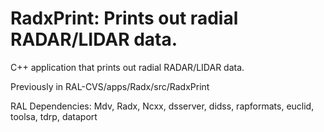 # RadxPrint: Prints out radial RADAR/LIDAR data.

C++ application that prints out radial RADAR/LIDAR data.

Previously in RAL-CVS/apps/Radx/src/RadxPrint

RAL Dependencies: Mdv, Radx, Ncxx, dsserver, didss, rapformats, euclid, toolsa, tdrp, dataport
